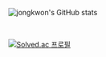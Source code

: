 
![jongkwon's GitHub stats](https://github-readme-stats.vercel.app/api?username=jijongkwon&show_icons=true&theme=radical)

<br>

[![Solved.ac
프로필](http://mazassumnida.wtf/api/v2/generate_badge?boj=wlwhdrnjs1)](https://solved.ac/wlwhdrnjs1)

<!--
### 📫 Contacts
**casperWebmon/casperWebmon** is a ✨ _special_ ✨ repository because its `README.md` (this file) appears on your GitHub profile.

Here are some ideas to get you started:

- 🔭 I’m currently working on ...
- 🌱 I’m currently learning ...
- 👯 I’m looking to collaborate on ...
- 🤔 I’m looking for help with ...
- 💬 Ask me about ...
- 📫 How to reach me: ...
- 😄 Pronouns: ...
- ⚡ Fun fact: ...
-->
